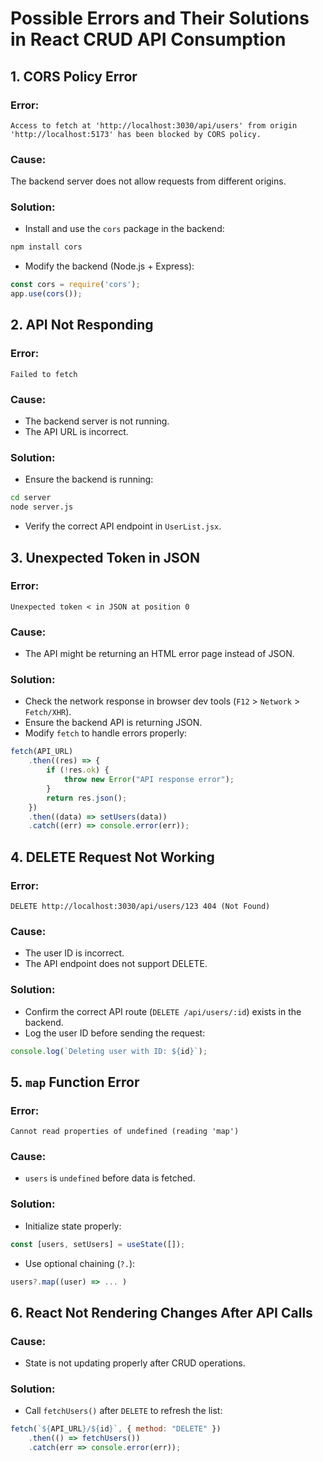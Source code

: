 # Possible Errors and Their Solutions in React CRUD API Consumption

## 1. CORS Policy Error
### Error:
```
Access to fetch at 'http://localhost:3030/api/users' from origin 'http://localhost:5173' has been blocked by CORS policy.
```
### Cause:
The backend server does not allow requests from different origins.
### Solution:
- Install and use the `cors` package in the backend:
```sh
npm install cors
```
- Modify the backend (Node.js + Express):
```js
const cors = require('cors');
app.use(cors());
```

## 2. API Not Responding
### Error:
```
Failed to fetch
```
### Cause:
- The backend server is not running.
- The API URL is incorrect.
### Solution:
- Ensure the backend is running:
```sh
cd server
node server.js
```
- Verify the correct API endpoint in `UserList.jsx`.

## 3. Unexpected Token in JSON
### Error:
```
Unexpected token < in JSON at position 0
```
### Cause:
- The API might be returning an HTML error page instead of JSON.
### Solution:
- Check the network response in browser dev tools (`F12` > `Network` > `Fetch/XHR`).
- Ensure the backend API is returning JSON.
- Modify `fetch` to handle errors properly:
```js
fetch(API_URL)
    .then((res) => {
        if (!res.ok) {
            throw new Error("API response error");
        }
        return res.json();
    })
    .then((data) => setUsers(data))
    .catch((err) => console.error(err));
```

## 4. DELETE Request Not Working
### Error:
```
DELETE http://localhost:3030/api/users/123 404 (Not Found)
```
### Cause:
- The user ID is incorrect.
- The API endpoint does not support DELETE.
### Solution:
- Confirm the correct API route (`DELETE /api/users/:id`) exists in the backend.
- Log the user ID before sending the request:
```js
console.log(`Deleting user with ID: ${id}`);
```

## 5. `map` Function Error
### Error:
```
Cannot read properties of undefined (reading 'map')
```
### Cause:
- `users` is `undefined` before data is fetched.
### Solution:
- Initialize state properly:
```js
const [users, setUsers] = useState([]);
```
- Use optional chaining (`?.`):
```js
users?.map((user) => ... )
```

## 6. React Not Rendering Changes After API Calls
### Cause:
- State is not updating properly after CRUD operations.
### Solution:
- Call `fetchUsers()` after `DELETE` to refresh the list:
```js
fetch(`${API_URL}/${id}`, { method: "DELETE" })
    .then(() => fetchUsers())
    .catch(err => console.error(err));
```

